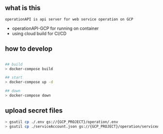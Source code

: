 ## what is this

```
operationAPI is api server for web service operation on GCP
```

- operationAPI-GCP for running on container
- using cloud build for CI/CD

## how to develop

```bash

## build
> docker-compose build

## start
> docker-compose up -d

## down
> docker-compose down

```

## upload secret files

```bash
> gsutil cp ./.env gs://{GCP_PROJECT}/operation/.env
> gsutil cp ./serviceAccount.json gs://{GCP_PROJECT}/operation/serviceAccount.json
```
